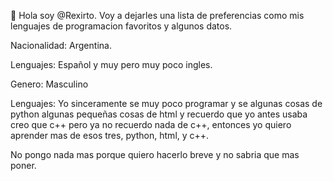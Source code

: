   👋 Hola soy @Rexirto.
  Voy a dejarles una lista de preferencias como mis lenguajes de programacion favoritos y algunos datos.

  Nacionalidad: Argentina.
  
  Lenguajes: Español y muy pero muy poco ingles.
  
  Genero: Masculino
  
  Lenguajes: Yo sinceramente se muy poco programar y se algunas cosas de python algunas pequeñas cosas de html y recuerdo que yo antes usaba creo que c++ pero ya no recuerdo
  nada de c++, entonces yo quiero aprender mas de esos tres, python, html, y c++.
  
  No pongo nada mas porque quiero hacerlo breve y no sabria que mas poner.
<!---
Rexirto/Rexirto is a ✨ special ✨ repository because its `README.md` (this file) appears on your GitHub profile.
You can click the Preview link to take a look at your changes.
--->
